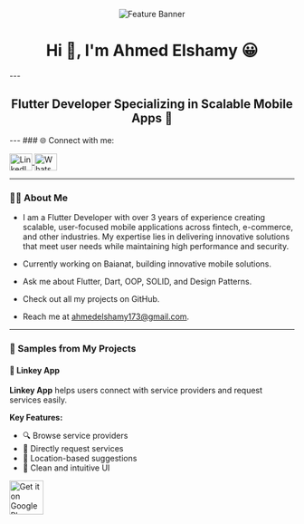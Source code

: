 <p align="center">
  <img src="https://user-images.githubusercontent.com/88105077/157883808-762a27a1-c1c5-447c-80a1-fb892f511393.png" alt="Feature Banner" />
</p>
<h1 align="center">Hi 👋, I'm Ahmed Elshamy 😀</h1>
---
<h2 align="center">Flutter Developer Specializing in Scalable Mobile Apps 🚀</h2>
---
### 🌐 Connect with me:

<p align="left">
  <a href="https://www.linkedin.com/in/ahmed-elshamy-107b031b4/" target="blank">
    <img align="center" src="https://raw.githubusercontent.com/rahuldkjain/github-profile-readme-generator/master/src/images/icons/Social/linked-in-alt.svg" alt="LinkedIn" height="30" width="40" />
  </a>
  <a href="https://wa.me/201094473617" target="blank">
    <img align="center" src="https://raw.githubusercontent.com/rahuldkjain/github-profile-readme-generator/master/src/images/icons/Social/whatsapp.svg" alt="WhatsApp" height="30" width="40" />
  </a>
</p>

---

### 👨‍💻 About Me

- I am a  Flutter Developer with over 3 years of experience creating scalable, user-focused mobile applications across fintech, e-commerce, and other industries. My expertise lies in delivering innovative solutions that meet user needs while maintaining high performance and security.

- Currently working on Baianat, building innovative mobile solutions.
- Ask me about Flutter, Dart, OOP, SOLID, and Design Patterns.
- Check out all my projects on GitHub.
- Reach me at ahmedelshamy173@gmail.com.

---

### 📱 Samples from My Projects

#### 🔗 Linkey App

**Linkey App** helps users connect with service providers and request services easily.

**Key Features:**
- 🔍 Browse service providers
- 💬 Directly request services
- 📍 Location-based suggestions
- 🎨 Clean and intuitive UI

<p align="left">
  <a href="https://play.google.com/store/apps/details?id=com.yourcompany.linkey" target="_blank">
    <img src="https://upload.wikimedia.org/wikipedia/commons/7/78/Google_Play_Store_badge_EN.svg" alt="Get it on Google Play" height="60"/>
  </a>
</p>

